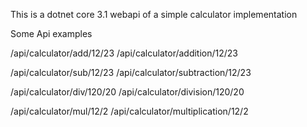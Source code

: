 This is a dotnet core 3.1 webapi of a simple calculator implementation

Some Api examples

/api/calculator/add/12/23
/api/calculator/addition/12/23

/api/calculator/sub/12/23
/api/calculator/subtraction/12/23

/api/calculator/div/120/20
/api/calculator/division/120/20

/api/calculator/mul/12/2
/api/calculator/multiplication/12/2
